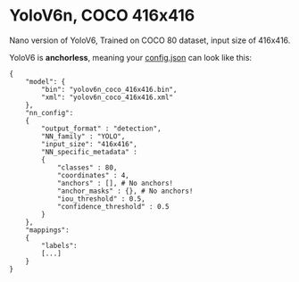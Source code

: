# YoloV6n, COCO 416x416

Nano version of YoloV6, Trained on COCO 80 dataset, input size of 416x416.

YoloV6 is **anchorless**, meaning your [config.json](config.json) can look like this:

```
{
    "model": {
        "bin": "yolov6n_coco_416x416.bin",
        "xml": "yolov6n_coco_416x416.xml"
    },
    "nn_config":
    {
        "output_format" : "detection",
        "NN_family" : "YOLO",
        "input_size": "416x416",
        "NN_specific_metadata" :
        {
            "classes" : 80,
            "coordinates" : 4,
            "anchors" : [], # No anchors!
            "anchor_masks" : {}, # No anchors!
            "iou_threshold" : 0.5,
            "confidence_threshold" : 0.5
        }
    },
    "mappings":
    {
        "labels":
        [...]
    }
}

```